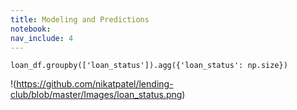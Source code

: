 ```yaml
---
title: Modeling and Predictions
notebook:
nav_include: 4
---
```


```
loan_df.groupby(['loan_status']).agg({'loan_status': np.size})
```
!(https://github.com/nikatpatel/lending-club/blob/master/Images/loan_status.png)
